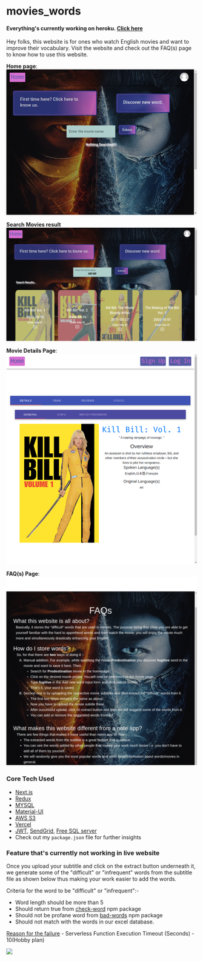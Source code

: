 # movies_words

#### Everything's currently working on heroku. [Click here](https://movies-words.herokuapp.com/)

Hey folks, this website is for ones who watch English movies and want to improve their vocabulary. Visit the website and check out the FAQ(s) page to know how to use this website.

**Home page**:
![Home page](public/home-movies-words-ts.vercel.app.png 'Home page')

**Search Movies result**
![search movies result](public/search-result-movies-words-ts.vercel.app.png 'Search Movies result')

**Movie Details Page**:
![Movie details](public/movie-details-movies-words-ts.vercel.app_movies.png 'movie details page')

**FAQ(s) Page**:
![FAQ(s) page](<public/FAQ(s)-movies-words-ts.vercel.app.png> 'FAQ(s) page')

### Core Tech Used

-   [Next.js](https://nextjs.org/)
-   [Redux](https://redux.js.org/)
-   [MYSQL](https://www.mysql.com/)
-   [Material-UI](https://material-ui.com/)
-   [AWS S3](https://aws.amazon.com/s3/)
-   [Vercel](https://vercel.com/)
-   [JWT](https://jwt.io/), [SendGrid](https://sendgrid.com/), [Free SQL server](https://remotemysql.com/tutor1.html)
-   Check out my `package.json` file for further insights

### Feature that's currently not working in live website

Once you upload your subtitle and click on the extract button underneath it, we generate some of the "difficult" or "infrequent" words from the subtitle file as shown below thus making your work easier to add the words.

Criteria for the word to be "difficult" or "infrequent":-

-   Word length should be more than 5
-   Should return true from [check-word](https://www.npmjs.com/package/check-word) npm package
-   Should not be profane word from [bad-words](https://www.npmjs.com/package/bad-words) npm package
-   Should not match with the words in our excel database.

[Reason for the failure](https://vercel.com/docs/platform/limits#general-limits) - Serverless Function Execution Timeout (Seconds) - 10(Hobby plan)

![](public/extract_subtitle.gif)
